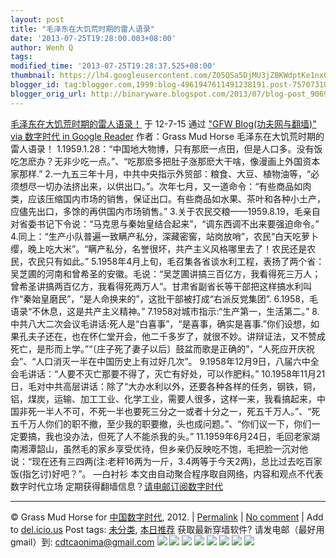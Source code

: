 ```yaml
---
layout: post
title: "毛泽东在大饥荒时期的雷人语录"
date: '2013-07-25T19:28:00.003+08:00'
author: Wenh Q
tags:
modified_time: '2013-07-25T19:28:37.525+08:00'
thumbnail: https://lh4.googleusercontent.com/Z05QSa5DjMU3jZBKWdptKe1nxO6kLaMb-kVWjs5wrExPGaZfCVrTMd0dcRiR1UiKvuVO_oEibTusinMu93CzBtID_btrQ4v_L46fvGNrm77a21OPB5w=s72-c
blogger_id: tag:blogger.com,1999:blog-4961947611491238191.post-7570731005491067689
blogger_orig_url: http://binaryware.blogspot.com/2013/07/blog-post_9069.html
---
```

[
毛泽东在大饥荒时期的雷人语录！](http://feedproxy.google.com/~r/chinagfwblog/~3/XXGpjHTsKbg/)
于 12-7-15 通过 ["GFW Blog(功夫网与翻墙)" via 数字时代 in Google
Reader](http://feeds2.feedburner.com/chinagfwblog) 作者：Grass Mud Horse
毛泽东在大饥荒时期的雷人语录！
1.1959.1.28：“中国地大物博，只有那麽一点田，但是人口多。没有饭吃怎麽办？无非少吃一点。”、“吃那麽多把肚子涨那麽大干啥，像漫画上外国资本家那样.”
2.一九五三年十月，中共中央指示外贸部：粮食、大豆、植物油等，“必须想尽一切办法挤出来，以供出口。”。次年七月，又一道命令：“有些商品如肉类，应该压缩国内市场的销售，保证出口。有些商品如水果、茶叶和各种小土产，应儘先出口，多馀的再供国内市场销售。”
3.关于农民交粮——1959.8.19，毛亲自对省委书记下令说：“马克思与秦始皇结合起来”，“调东西调不出来要强迫命令。”
4.同上：“生产小队普遍一致瞒产私分，深藏密窖，站岗放哨”，农民“白天吃萝卜缨，晚上吃大米”。“瞒产私分，名誉很坏，共产主义风格哪里去了！农民还是农民，农民只有如此。”
5.1958年4月上旬，毛召集各省谈水利工程，表扬了两个省：吴芝圃的河南和曾希圣的安徽。毛说：“吴芝圃讲搞三百亿方，我看得死三万人；曾希圣讲搞两百亿方，我看得死两万人”。甘肃省副省长等干部把这样搞水利叫作“秦始皇磨民”，“是人命换来的”，这批干部被打成“右派反党集团”.
6.1958，毛语录“不休息，这是共产主义精神。”
7.1958对城市指示:“生产第一，生活第二。”
8.中共八大二次会议毛讲话:死人是“白喜事”，“是喜事，确实是喜事.”你们设想，如果孔夫子还在，也在怀仁堂开会，他二千多岁了，就很不妙。讲辩证法，又不赞成死亡，是形而上学。”“〔庄子死了妻子以后〕鼓盆而歌是正确的”，“人死应开庆祝会”、“人口消灭一半在中国历史上有过好几次”。
9.1958年12月9日，八届六中全会毛讲话：“人要不灭亡那要不得了，灭亡有好处，可以作肥料。”
10.1958年11月21日，毛对中共高层讲话：除了“大办水利以外，还要各种各样的任务，钢铁，铜，铝，煤炭，运输、加工工业、化学工业，需要人很多，这样一来，我看搞起来，中国非死一半人不可，不死一半也要死三分之一或者十分之一，死五千万人。”、“死五千万人你们的职不撤，至少我的职要撤，头也成问题。”、“你们议一下，你们一定要搞，我也没办法，但死了人不能杀我的头。”
11.1959年6月24日，毛回老家湖南湘潭韶山，虽然毛的家乡享受优待，但乡亲仍反映吃不饱，毛把脸一沉对他说：“现在还有三四两(注:老秤16两为一斤，3.4两等于今天2两)，总比过去吃百家饭(指乞讨)好吧？”。
—白衬衫
本文由自动聚合程序取自网络，内容和观点不代表数字时代立场
定期获得翻墙信息？[请电邮订阅数字时代](http://eepurl.com/msuvD)
[](http://eepurl.com/msuvD)
[](http://eepurl.com/msuvD)
[](http://eepurl.com/msuvD)

* * * * *

© Grass Mud Horse for
[中国数字时代](https://chinadigitaltimes.net/chinese), 2012. |
[Permalink](https://chinadigitaltimes.net/chinese/2012/07/%e6%af%9b%e6%b3%bd%e4%b8%9c%e5%9c%a8%e5%a4%a7%e9%a5%a5%e8%8d%92%e6%97%b6%e6%9c%9f%e7%9a%84%e9%9b%b7%e4%ba%ba%e8%af%ad%e5%bd%95%ef%bc%81/) |
[No
comment](https://chinadigitaltimes.net/chinese/2012/07/%e6%af%9b%e6%b3%bd%e4%b8%9c%e5%9c%a8%e5%a4%a7%e9%a5%a5%e8%8d%92%e6%97%b6%e6%9c%9f%e7%9a%84%e9%9b%b7%e4%ba%ba%e8%af%ad%e5%bd%95%ef%bc%81/#comments) |
Add to
[del.icio.us](http://del.icio.us/post?url=https://chinadigitaltimes.net/chinese/2012/07/%E6%AF%9B%E6%B3%BD%E4%B8%9C%E5%9C%A8%E5%A4%A7%E9%A5%A5%E8%8D%92%E6%97%B6%E6%9C%9F%E7%9A%84%E9%9B%B7%E4%BA%BA%E8%AF%AD%E5%BD%95%EF%BC%81/&title=%E6%AF%9B%E6%B3%BD%E4%B8%9C%E5%9C%A8%E5%A4%A7%E9%A5%A5%E8%8D%92%E6%97%B6%E6%9C%9F%E7%9A%84%E9%9B%B7%E4%BA%BA%E8%AF%AD%E5%BD%95%EF%BC%81)
Post tags:
[未分类](https://chinadigitaltimes.net/chinese/tag/%e6%9c%aa%e5%88%86%e7%b1%bb/?category=10466),
[本日推荐](https://chinadigitaltimes.net/chinese/tag/%e6%9c%ac%e6%97%a5%e6%8e%a8%e8%8d%90/?category=10466)
获取最新穿墙软件? 请发电邮（最好用gmail）到:
[cdtcaonima@gmail.com](mailto:cdtcaonima@gmail.com)
![](https://lh4.googleusercontent.com/Z05QSa5DjMU3jZBKWdptKe1nxO6kLaMb-kVWjs5wrExPGaZfCVrTMd0dcRiR1UiKvuVO_oEibTusinMu93CzBtID_btrQ4v_L46fvGNrm77a21OPB5w) ![](https://lh3.googleusercontent.com/Ya6X5gX5z5z7K2B1iuwkr6dvsyO6_hx4hHjMciyMohdXVDq3Zm7Z0ormRsn2AgVj2b0WaA3HDGw79RBWeW0h5KDcb3qEEDZsLAXGoHiiV4sV2n5xf9w) ![](https://lh3.googleusercontent.com/tiCBvDS_QclLyxt3GOHzN0kn9rNdimZG0o6bRilWGJTk5wO9McQtiiwvTay0bRs-cSV_kDJkVJHijRyotrUjjKzRdW-Q4zBcLI26k00bpUrHEKKt0z8) ![](https://lh6.googleusercontent.com/j6YPTn7awjtiR8u-pPWvbeJEm9fLnL1307G6P0XXrYBI4iGLNJxBgLZtLo-3Buq_g5cu_wIhLyjC1YexwIhx-_WOyZc1-DVyjmYfPLdZLDHgQqCs06o) ![](https://lh6.googleusercontent.com/AZBiS7_bhDE9lXC6l-cusgRs2By3jSJes2prPGnuGmg9Bz6eoylGT4O5E-eVhcMGd1n_4w_f-CoKYhD36B49z4yvE001aFQN2Evecxhz0yPOX-FVpcE) ![](https://lh6.googleusercontent.com/cnZ6kWapMZEUUjW3n0dXVh8gqWpZATEhi9Qqfq8cRlfW_zej79AkmjsJErixX1EwY_WGIUxXfHZyR3ks76gnJKtiUMC91do0X0ooEkWA_xKrsDbfIRM) ![](https://lh4.googleusercontent.com/kTwLmfbwplt2xMf1aj_6RRAbX7k33TwG6CHSkIRWDV2f8jpf_xBt0L8u5HQCiD6plGBSgwfY1fQIlk1_16nR_ilEtwOC_yGxgJBUHs3jtdFG_JsZv-U) ![](https://lh4.googleusercontent.com/-aNsosPADixjOBqmXvjx92ImWxM-RkBgfCutwXmg0N9HHXgV_52BsF71LfF5wL7jhrnGJ6pwborDKz_27CfXw2jvvUOyk3kNO1DrIONjvFtVS18m3C4)
